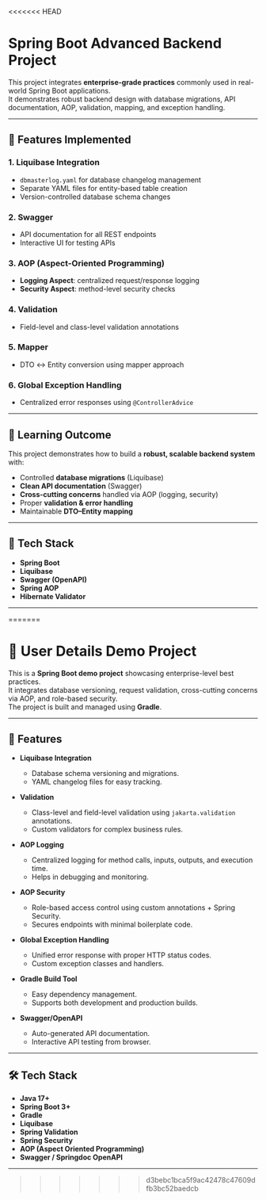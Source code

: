 <<<<<<< HEAD
# Spring Boot Advanced Backend Project

This project integrates **enterprise-grade practices** commonly used in real-world Spring Boot applications.  
It demonstrates robust backend design with database migrations, API documentation, AOP, validation, mapping, and exception handling.

---

## 🔹 Features Implemented

### 1. Liquibase Integration
- `dbmasterlog.yaml` for database changelog management  
- Separate YAML files for entity-based table creation  
- Version-controlled database schema changes  

### 2. Swagger
- API documentation for all REST endpoints  
- Interactive UI for testing APIs  

### 3. AOP (Aspect-Oriented Programming)
- **Logging Aspect**: centralized request/response logging  
- **Security Aspect**: method-level security checks  

### 4. Validation
- Field-level and class-level validation annotations  

### 5. Mapper
- DTO ↔ Entity conversion using mapper approach  

### 6. Global Exception Handling
- Centralized error responses using `@ControllerAdvice`  

---

## 🔹 Learning Outcome
This project demonstrates how to build a **robust, scalable backend system** with:  
- Controlled **database migrations** (Liquibase)  
- **Clean API documentation** (Swagger)  
- **Cross-cutting concerns** handled via AOP (logging, security)  
- Proper **validation & error handling**  
- Maintainable **DTO–Entity mapping**  

---

## 🚀 Tech Stack
- **Spring Boot**  
- **Liquibase**  
- **Swagger (OpenAPI)**  
- **Spring AOP**  
- **Hibernate Validator**  

---
=======
# 🚀 User Details Demo Project

This is a **Spring Boot demo project** showcasing enterprise-level best practices.  
It integrates database versioning, request validation, cross-cutting concerns via AOP, and role-based security.  
The project is built and managed using **Gradle**.

---

## 📌 Features

- **Liquibase Integration**
  - Database schema versioning and migrations.
  - YAML changelog files for easy tracking.
  
- **Validation**
  - Class-level and field-level validation using `jakarta.validation` annotations.
  - Custom validators for complex business rules.
  
- **AOP Logging**
  - Centralized logging for method calls, inputs, outputs, and execution time.
  - Helps in debugging and monitoring.

- **AOP Security**
  - Role-based access control using custom annotations + Spring Security.
  - Secures endpoints with minimal boilerplate code.

- **Global Exception Handling**
  - Unified error response with proper HTTP status codes.
  - Custom exception classes and handlers.

- **Gradle Build Tool**
  - Easy dependency management.
  - Supports both development and production builds.

- **Swagger/OpenAPI**
  - Auto-generated API documentation.
  - Interactive API testing from browser.

---

## 🛠️ Tech Stack

- **Java 17+**
- **Spring Boot 3+**
- **Gradle**
- **Liquibase**
- **Spring Validation**
- **Spring Security**
- **AOP (Aspect Oriented Programming)**
- **Swagger / Springdoc OpenAPI**

---

>>>>>>> d3bebc1bca5f9ac42478c47609dfb3bc52baedcb
